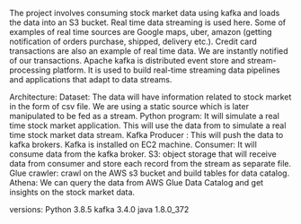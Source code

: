 The project involves consuming stock market data using kafka and loads the data into an S3 bucket.
Real time data streaming is used here. Some of examples of real time sources are Google maps, uber, amazon (getting notification of orders purchase, shipped, delivery etc.). Credit card transactions are also an example of real time data. We are instantly notified of our transactions. 
Apache kafka is distributed event store and stream-processing platform. It is used to build real-time streaming data pipelines and applications that adapt to data streams. 

Architecture:
Dataset: The data will have information related to stock market in the form of csv file. We are using a static source which is later manipulated to be fed as a stream.
Python program: It will simulate a real time stock market application. This will use the data from to simulate a real time stock market data stream.
Kafka Producer : This will push the data to kafka brokers. Kafka is installed on EC2 machine. 
Consumer: It will consume data from the kafka broker. 
S3: object storage that will receive data from consumer and store each record from the stream as separate file.
Glue crawler: crawl on the AWS s3 bucket and build tables for data catalog.
Athena: We can query the data from AWS Glue Data Catalog and get insights on the stock market data.

versions:
Python 3.8.5
kafka 3.4.0
java 1.8.0_372

